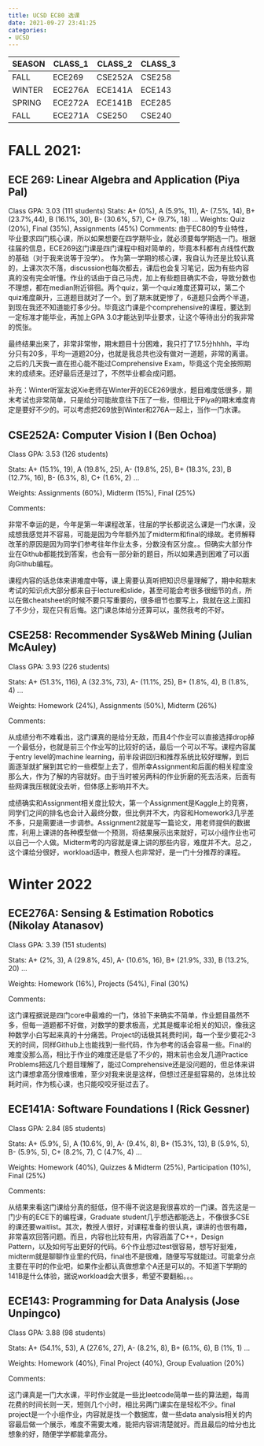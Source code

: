 ```yaml
---
title: UCSD EC80 选课
date: 2021-09-27 23:41:25
categories: 
- UCSD
---
```


| SEASON | CLASS_1 | CLASS_2 | CLASS_3 |
| ------ | ------- | ------- | ------- |
| FALL   | ECE269  | CSE252A | CSE258  |
| WINTER | ECE276A | ECE141A | ECE143  |
| SPRING | ECE272A | ECE141B | ECE285  |
| FALL   | ECE271A | CSE250  | CSE240  |

# FALL 2021:

## ECE 269: Linear Algebra and Application (Piya Pal)
Class GPA:  3.03 (111 students)
Stats: A+ (0%), A (5.9%, 11), A- (7.5%, 14), B+ (23.7%,44), B (16.1%, 30), B- (30.6%, 57), C+ (9.7%, 18) ...
Weights: Quiz (20%), Final (35%), Assignments (45%)
Comments: 
由于EC80的专业特性，毕业要求四门核心课，所以如果想要在四学期毕业，就必须要每学期选一门。根据往届的信息，ECE269这门课是四门课程中相对简单的，毕竟本科都有点线性代数的基础（对于我来说等于没学）。
作为第一学期的核心课，我自认为还是比较认真的，上课次次不落，discussion也每次都去，课后也会复习笔记，因为有些内容真的没有完全听懂。作业的话由于自己马虎，加上有些题目确实不会，导致分数也不理想，都在median附近徘徊。两个quiz，第一个quiz难度还算可以，第二个quiz难度飙升，三道题目就对了一个。到了期末就更惨了，6道题只会两个半道，到现在我还不知道能打多少分。毕竟这门课是个comprehensive的课程，要达到一定标准才能毕业，再加上GPA 3.0才能达到毕业要求，让这个等待出分的我非常的慌张。

最终结果出来了，非常非常惨，期末题目十分困难，我只打了17.5分hhhh，平均分只有20多，平均一道题20分，也就是我总共也没有做对一道题，非常的离谱。之后的几天我一直在担心能不能过Comprehensive Exam，毕竟这个完全按照期末的成绩来。还好最后还是过了，不然毕业都会成问题。

补充：Winter听室友说Xie老师在Winter开的ECE269很水，题目难度低很多，期末考试也非常简单，只是给分可能故意往下压了一些，但相比于Piya的期末难度肯定是要好不少的。可以考虑把269放到Winter和276A一起上，当作一门水课。

## CSE252A: Computer Vision I (Ben Ochoa)

Class GPA:  3.53 (126 students)

Stats: A+ (15.1%, 19), A (19.8%, 25), A- (19.8%, 25), B+ (18.3%, 23), B (12.7%, 16), B- (6.3%, 8), C+ (1.6%, 2) ...

Weights: Assignments (60%), Midterm (15%), Final (25%)

Comments: 

非常不幸运的是，今年是第一年课程改革，往届的学长都说这么课是一门水课，没成想我感觉并不容易，可能是因为今年额外加了midterm和final的缘故。老师解释改革的原因是因为同学们参考往年作业太多，分数没有区分度。。但确实大部分作业在Github都能找到答案，也会有一部分新的题目，所以如果遇到困难了可以面向Github编程。

课程内容的话总体来讲难度中等，课上需要认真听把知识尽量理解了，期中和期末考试的知识点大部分都来自于lecture和slide，甚至可能会考很多很细节的点，所以在做cheatsheet的时候不要只写重要的，很多细节也要写上，我就在这上面扣了不少分，现在只有后悔。这门课总体给分还算可以，虽然我考的不好。

## CSE258:  Recommender Sys&Web Mining (Julian McAuley)

Class GPA:  3.93 (226 students)

Stats: A+ (51.3%, 116), A (32.3%, 73), A- (11.1%, 25), B+ (1.8%, 4), B (1.8%, 4) ...

Weights: Homework (24%), Assignments (50%), Midterm (26%)

Comments: 

从成绩分布不难看出，这门课真的是给分无敌，而且4个作业可以直接选择drop掉一个最低分，也就是前三个作业写的比较好的话，最后一个可以不写。课程内容属于entry level的machine learning，前半段讲回归和推荐系统比较好理解，到后面逐渐就扩展到其它的一些模型上去了，但所幸Assignment和后面的相关程度没那么大，作为了解的内容就好。由于当时被另两科的作业折磨的死去活来，后面有些网课我压根就没去听，但体感上影响并不大。

成绩确实和Assignment相关度比较大，第一个Assignment是Kaggle上的竞赛，同学们之间的排名也会计入最终分数，但比例并不大，内容和Homework3几乎差不多，只是需要进一步调参。Assignment2就是写一篇论文，用老师提供的数据库，利用上课讲的各种模型做一个预测，将结果展示出来就好，可以小组作业也可以自己一个人做。Midterm考的内容就是课上讲的那些内容，难度并不大。总之，这个课给分很好，workload适中，教授人也非常好，是一门十分推荐的课程。

# Winter 2022

## ECE276A:  Sensing & Estimation Robotics (Nikolay Atanasov)

Class GPA:  3.39 (151 students)

Stats: A+ (2%, 3), A (29.8%, 45), A- (10.6%, 16), B+ (21.9%, 33), B (13.2%, 20) ...

Weights: Homework (16%), Projects (54%), Final (30%)

Comments: 

这门课程据说是四门core中最难的一门，体验下来确实不简单，作业题目虽然不多，但每一道题都不好做，对数学的要求极高，尤其是概率论相关的知识，像我这种数学小白写起来真的十分痛苦。Project的话极其耗费时间，每一个至少要花2-3天的时间，同样Github上也能找到一些代码，作为参考的话会容易一些。Final的难度没那么高，相比于作业的难度还是低了不少的，期末前也会发几道Practice Problems把这几个题目理解了，能过Comprehensive还是没问题的，但总体来讲这门课想拿高分很难很难，至少对我来说是这样，但想过还是挺容易的，总体比较耗时间，作为核心课，也只能咬咬牙挺过去了。

## ECE141A: Software Foundations I (Rick Gessner)

Class GPA:  2.84 (85 students)

Stats: A+ (5.9%, 5), A (10.6%, 9), A- (9.4%, 8), B+ (15.3%, 13), B (5.9%, 5), B- (5.9%, 5), C+ (8.2%, 7), C (4.7%, 4)    ...

Weights: Homework (40%), Quizzes & Midterm (25%), Participation (10%), Final (25%)

Comments: 

从结果来看这门课给分真的挺低，但不得不说这是我很喜欢的一门课。首先这是一门少有的ECE下的编程课，Graduate student几乎想选都能选上，不像很多CSE的课还要waitlist。其次，教授人很好，对课程准备的很认真，课讲的也很有趣，非常喜欢回答问题。而且，内容也比较有用，内容涵盖了C++，Design Pattern，以及如何写出更好的代码。6个作业想过test很容易，想写好挺难，midterm就是聊聊作业里的代码，final也不是很难，随便写写就能过。可能拿分点主要在平时的作业吧，如果作业都认真做想拿个A还是可以的。不知道下学期的141B是什么体验，据说workload会大很多，希望不要翻船。。。

## ECE143:  Programming for Data Analysis (Jose Unpingco)

Class GPA:  3.88 (98 students)

Stats: A+ (54.1%, 53), A (27.6%, 27), A- (8.2%, 8), B+ (6.1%, 6), B (1%, 1) ...

Weights: Homework (40%), Final Project (40%), Group Evaluation (20%)

Comments: 

这门课真是一门大水课，平时作业就是一些比leetcode简单一些的算法题，每周花费的时间长则一天，短则几个小时，相比另两门课实在是轻松不少。final project是一个小组作业，内容就是找一个数据库，做一些data analysis相关的内容最后做一个展示，难度不需要太难，能把内容讲清楚就好。而且最后的给分也比想象的好，随便学学都能拿高分。
